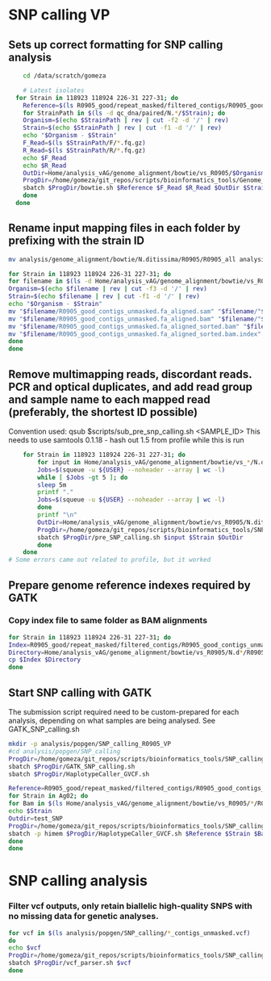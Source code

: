 # SNP calling VP

## Sets up correct formatting for SNP calling analysis

```bash
    cd /data/scratch/gomeza

    # Latest isolates
  for Strain in 118923 118924 226-31 227-31; do
    Reference=$(ls R0905_good/repeat_masked/filtered_contigs/R0905_good_contigs_unmasked.fa)
    for StrainPath in $(ls -d qc_dna/paired/N.*/$Strain); do
    Organism=$(echo $StrainPath | rev | cut -f2 -d '/' | rev)
    Strain=$(echo $StrainPath | rev | cut -f1 -d '/' | rev)
    echo "$Organism - $Strain"
    F_Read=$(ls $StrainPath/F/*.fq.gz)
    R_Read=$(ls $StrainPath/R/*.fq.gz)
    echo $F_Read
    echo $R_Read
    OutDir=Home/analysis_vAG/genome_alignment/bowtie/vs_R0905/$Organism/R0905/$Strain/
    ProgDir=/home/gomeza/git_repos/scripts/bioinformatics_tools/Genome_aligners
    sbatch $ProgDir/bowtie.sh $Reference $F_Read $R_Read $OutDir $Strain
    done
  done
```


## Rename input mapping files in each folder by prefixing with the strain ID

```bash
mv analysis/genome_alignment/bowtie/N.ditissima/R0905/R0905_all analysis/genome_alignment/bowtie/N.ditissima/R0905/R0905
```

```bash
for Strain in 118923 118924 226-31 227-31; do
for filename in $(ls -d Home/analysis_vAG/genome_alignment/bowtie/vs_R0905/N.ditissima/R0905/$Strain); do
Organism=$(echo $filename | rev | cut -f3 -d '/' | rev)
Strain=$(echo $filename | rev | cut -f1 -d '/' | rev)
echo "$Organism - $Strain"
mv "$filename/R0905_good_contigs_unmasked.fa_aligned.sam" "$filename/"$Strain"_unmasked.fa_aligned.sam"
mv "$filename/R0905_good_contigs_unmasked.fa_aligned.bam" "$filename/"$Strain"_unmasked.fa_aligned.bam"
mv "$filename/R0905_good_contigs_unmasked.fa_aligned_sorted.bam" "$filename/"$Strain"_unmasked.fa_aligned_sorted.bam"
mv "$filename/R0905_good_contigs_unmasked.fa_aligned_sorted.bam.index" "$filename/"$Strain"_unmasked.fa_aligned_sorted.bam.index"
done
done
```

## Remove multimapping reads, discordant reads. PCR and optical duplicates, and add read group and sample name to each mapped read (preferably, the shortest ID possible)

Convention used: qsub $scripts/sub_pre_snp_calling.sh <SAMPLE_ID> This needs to use samtools 0.1.18 - hash out 1.5 from profile while this is run

```bash
    for Strain in 118923 118924 226-31 227-31; do
        for input in Home/analysis_vAG/genome_alignment/bowtie/vs_*/N.d*/R0905/$Strain/"$Strain"_unmasked.fa_aligned.sam; do
        Jobs=$(squeue -u ${USER} --noheader --array | wc -l)
        while [ $Jobs -gt 5 ]; do
        sleep 5m
        printf "."
        Jobs=$(squeue -u ${USER} --noheader --array | wc -l)
        done
        printf "\n"
        OutDir=Home/analysis_vAG/genome_alignment/bowtie/vs_R0905/N.ditissima/R0905/$Strain
        ProgDir=/home/gomeza/git_repos/scripts/bioinformatics_tools/SNP_calling
        sbatch $ProgDir/pre_SNP_calling.sh $input $Strain $OutDir
        done
    done
# Some errors came out related to profile, but it worked
```

## Prepare genome reference indexes required by GATK

<!-- ```bash
reference=R0905_contigs_unmasked.fa
input=./
filename=$(basename "$reference")
output="${filename%.*}.dict"
picard CreateSequenceDictionary R=$reference O=$input/$output
samtools faidx $reference
``` -->

### Copy index file to same folder as BAM alignments

```bash
for Strain in 118923 118924 226-31 227-31; do
Index=R0905_good/repeat_masked/filtered_contigs/R0905_good_contigs_unmasked.fa.fai
Directory=Home/analysis_vAG/genome_alignment/bowtie/vs_R0905/N.d*/R0905/$Strain
cp $Index $Directory
done
```

## Start SNP calling with GATK
The submission script required need to be custom-prepared for each analysis, depending on what samples are being analysed.
See GATK_SNP_calling.sh

```bash
mkdir -p analysis/popgen/SNP_calling_R0905_VP
#cd analysis/popgen/SNP_calling
ProgDir=/home/gomeza/git_repos/scripts/bioinformatics_tools/SNP_calling
sbatch $ProgDir/GATK_SNP_calling.sh
sbatch $ProgDir/HaplotypeCaller_GVCF.sh
```




```bash
Reference=R0905_good/repeat_masked/filtered_contigs/R0905_good_contigs_unmasked.fa 
for Strain in Ag02; do
for Bam in $(ls Home/analysis_vAG/genome_alignment/bowtie/vs_R0905/*/R0905/$Strain/"$Strain"_unmasked.fa_aligned_nomulti_proper_sorted_nodup_rg.bam); do
echo $Strain
Outdir=test_SNP
ProgDir=/home/gomeza/git_repos/scripts/bioinformatics_tools/SNP_calling
sbatch -p himem $ProgDir/HaplotypeCaller_GVCF.sh $Reference $Strain $Bam $Outdir
done 
done  
```

# SNP calling analysis


### Filter vcf outputs, only retain biallelic high-quality SNPS with no missing data for genetic analyses.

```bash
for vcf in $(ls analysis/popgen/SNP_calling/*_contigs_unmasked.vcf)
do
echo $vcf
ProgDir=/home/gomeza/git_repos/scripts/bioinformatics_tools/SNP_calling
sbatch $ProgDir/vcf_parser.sh $vcf
done
```
